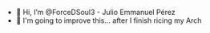 - 👋 Hi, I’m @ForceDSoul3 - Julio Emmanuel Pérez
- 👀 I'm going to improve this... after I finish ricing my Arch


<!---
ForceDSoul3/ForceDSoul3 is a ✨ special ✨ repository because its `README.md` (this file) appears on your GitHub profile.
You can click the Preview link to take a look at your changes.
--->
